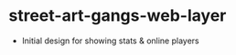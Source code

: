 street-art-gangs-web-layer
==========================

- Initial design for showing stats & online players
